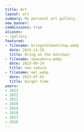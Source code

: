 ```yaml
---
title: Art
layout: art
summary: My personal art gallery.
new_banner: 
commissions: true
aliases:
- /gallery
featured:
- filename: bringontheketchup.webp
  date: 2023-11-26
  title: Bring on the ketchup!
- filename: newsakura.webp
  date: 2023-09-24
  title: new sakura
- filename: mel.webp
  date: 2023-07-02
  title: burger time
years:
- 2023
- 2022
- 2021
- 2020
- 2019
- 2018
- 2017
- 2016
---
```

